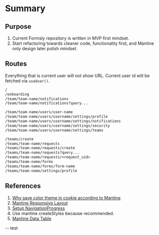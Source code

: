 # Summary

## Purpose

1. Current Formsly repository is written in MVP first mindset.
2. Start refactoring towards cleaner code, functionality first, and Mantine only design later polish mindset.

## Routes

Everything that is current user will not show URL. Current user id will be fetched via `useUser()`.

```txt
/
/onboarding
/team/team-name/notifications
/team/team-name/notifications?query...

/team/team-name/users/user-name
/team/team-name/users/username/settings/profile
/team/team-name/users/username/settings/notifications
/team/team-name/users/username/settings/security
/team/team-name/users/username/settings/teams

/teams/create
/teams/team-name/requests
/teams/team-name/requests/create
/teams/team-name/requests?query...
/teams/team-name/requests/<request_uid>
/teams/team-name/forms
/teams/team-name/forms/form-name
/teams/team-name/settings/profile
```

## References

1. [Why save color theme in cookie according to Mantine](https://mantine.dev/guides/dark-theme/#save-color-scheme-in-cookie)
2. [Mantine Responsive Layout](https://mantine.dev/core/app-shell/)
3. [Setup NavigationProgress](https://mantine.dev/others/nprogress/#setup-navigationprogress)
4. Use mantine createStyles because recommended.
5. [Mantine Data Table](https://icflorescu.github.io/mantine-datatable/)

-- test
